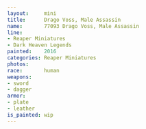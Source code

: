 ```yaml
---
layout:     mini
title:      Drago Voss, Male Assassin
name:       77093 Drago Voss, Male Assassin
line:       
- Reaper Miniatures 
- Dark Heaven Legends
painted:    2016
categories: Reaper Miniatures
photos: 
race:       human
weapons:    
- sword
- dagger
armor:      
- plate
- leather
is_painted: wip
---
```


